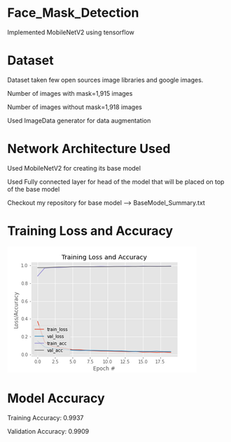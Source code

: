 # Face_Mask_Detection

Implemented MobileNetV2 using tensorflow

# Dataset
Dataset taken few open sources image libraries and google images.

Number of images with mask=1,915 images

Number of images without mask=1,918 images

Used ImageData generator for data augmentation

# Network Architecture Used

Used MobileNetV2 for creating its base model

Used Fully connected layer for head of the model that will be placed on top of the  base model

Checkout my repository for base model --> BaseModel_Summary.txt

# Training Loss and Accuracy

![alt text](https://github.com/maurya0456/Face_Mask_Detection/blob/master/plot.png)

# Model Accuracy

Training Accuracy: 0.9937

Validation Accuracy: 0.9909

